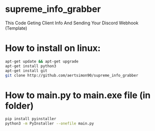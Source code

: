 # supreme_info_grabber
This Code Geting Client Info And Sending Your Discord Webhook (Template)
# How to install on linux:
```bash
apt-get update && apt-get upgrade
apt-get install python3
apt-get install git
git clone http://github.com/aertsimon90/supreme_info_grabber
```
# How to main.py to main.exe file (in folder)
```bash
pip install pyinstaller
python3 -m PyInstaller --onefile main.py
```
